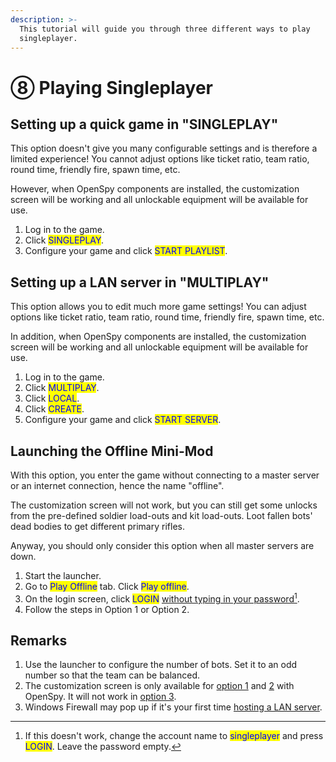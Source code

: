 ```yaml
---
description: >-
  This tutorial will guide you through three different ways to play
  singleplayer.
---
```


# ⑧ Playing Singleplayer

## Setting up a quick game in "SINGLEPLAY"&#x20;

This option doesn't give you many configurable settings and is therefore a limited experience! You cannot adjust options like ticket ratio, team ratio, round time, friendly fire, spawn time, etc.

However, when OpenSpy components are installed, the customization screen will be working and all unlockable equipment will be available for use.

1. Log in to the game.
2. Click <mark style="color:blue;">SINGLEPLAY</mark>.
3. Configure your game and click <mark style="color:blue;">START PLAYLIST</mark>.

## **Setting up a LAN server in "MULTIPLAY"**

This option allows you to edit much more game settings! You can adjust options like ticket ratio, team ratio, round time, friendly fire, spawn time, etc.&#x20;

In addition, when OpenSpy components are installed, the customization screen will be working and all unlockable equipment will be available for use.

1. ​Log in to the game.
2. ​Click <mark style="color:blue;">MULTIPLAY</mark>.
3. Click <mark style="color:blue;">LOCAL</mark>.
4. Click <mark style="color:blue;">CREATE</mark>.
5. Configure your game and click <mark style="color:blue;">START SERVER</mark>.

## Launching the Offline Mini-Mod

​With this option, you enter the game without connecting to a master server or an internet connection, hence the name "offline".&#x20;

The customization screen will not work, but you can still get some unlocks from the pre-defined soldier load-outs and kit load-outs. Loot fallen bots' dead bodies to get different primary rifles.&#x20;

Anyway, you should only consider this option when all master servers are down.

1. Start the launcher.
2. Go to <mark style="color:blue;">Play Offline</mark> tab. Click <mark style="color:blue;">Play offline</mark>.
3. On the login screen, click <mark style="color:blue;">LOGIN</mark> [without typing in your password](#user-content-fn-1)[^1].
4. Follow the steps in Option 1 or Option 2.

## Remarks

1. Use the launcher to configure the number of bots. Set it to an odd number so that the team can be balanced.
2. The customization screen is only available for [option 1](8.-playing-singleplayer.md#setting-up-a-quick-game-in-singleplay) and [2](8.-playing-singleplayer.md#setting-up-a-lan-server-in-multiplay) with OpenSpy. It will not work in [option 3](8.-playing-singleplayer.md#launching-the-offline-mini-mod).
3. Windows Firewall may pop up if it's your first time [hosting a LAN server](8.-playing-singleplayer.md#setting-up-a-lan-server-in-multiplay).

[^1]: If this doesn't work, ​change the account name to <mark style="color:blue;">singleplayer</mark> and press <mark style="color:blue;">LOGIN</mark>. Leave the password empty.
